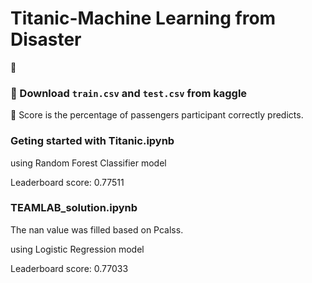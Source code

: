 # Titanic-Machine Learning from Disaster
:ship: 


### 🔨 Download `train.csv` and `test.csv` from kaggle

💯 Score is the percentage of passengers participant correctly predicts.

### Geting started with Titanic.ipynb
using Random Forest Classifier model

Leaderboard score: 0.77511


### TEAMLAB_solution.ipynb
The nan value was filled based on Pcalss.

using Logistic Regression model

Leaderboard score: 0.77033


